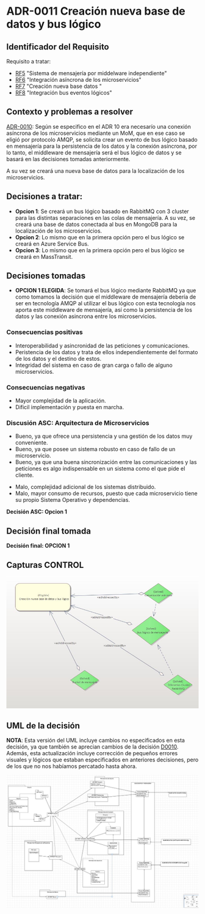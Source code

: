 # ADR-0011 Creación nueva base de datos y bus lógico

## Identificador del Requisito

Requisito a tratar: 
* [RF5](../Requisitos/rf5.md) "Sistema de mensajería por middelware independiente"
* [RF6](../Requisitos/rf6.md) "Integración asíncrona de los microservicios"
* [RF7](../Requisitos/rf7.md) "Creación nueva base datos "
* [RF8](../Requisitos/rf8.md) "Integración bus eventos lógicos"


## Contexto y problemas a resolver
[ADR-0010](../decisiones/0010-Middleware-mensajeria-integracion-asincrona.md): Según se especifico en el ADR 10 era necesarío una conexión asíncrona de los microservicios mediante un MoM, que en ese caso se eligió por protocolo AMQP, se solicita crear un evento de bus lógico basado en mensajería para la persistencia de los datos y la conexión asíncrona, por lo tanto, el middleware de mensajería será el bus lógico de datos y se basará en las decisiones tomadas anteriormente.

A su vez se creará una nueva base de datos para la localización de los microservicios.

## Decisiones a tratar:

* **Opcion 1**: Se creará un bus lógico basado en RabbitMQ con 3 cluster para las distintas separaciones en las colas de mensajería. A su vez, se creará una base de datos conectada al bus en MongoDB para la localización de los microservicios.
* **Opcion 2**: Lo mismo que en la primera opción pero el bus lógico se creará en Azure Service Bus.
* **Opcion 3**: Lo mismo que en la primera opción pero el bus lógico se creará en MassTransit.



## Decisiones tomadas

* **OPCION 1 ELEGIDA**: Se tomará el bus lógico mediante RabbitMQ ya que como tomamos la decisión que el middleware de mensajería debería de ser en tecnología AMQP al utilizar el bus lógico con esta tecnología nos aporta este middleware de mensajería, así como la persistencia de los datos y las conexión asincrona entre los microservicios.

### Consecuencias positivas <!-- optional -->

* Interoperabilidad y asincronidad de las peticiones y comunicaciones.
* Peristencia de los datos y trata de ellos independientemente del formato de los datos y el destino de estos.
* Integridad del sistema en caso de gran carga o fallo de alguno microservicios.

### Consecuencias negativas <!-- optional -->

* Mayor complejidad de la aplicación.
* Dificil implementación y puesta en marcha.


### Discusión ASC: Arquitectura de Microservicios

+ Bueno, ya que ofrece una persistencia y una gestión de los datos muy conveniente.
+ Bueno, ya que posee un sistema robusto en caso de fallo de un microservicio.
+ Bueno, ya que una buena sincronización entre las comunicaciones y las peticiones es algo indispensable en un sistema como el que pide el cliente.
- Malo, complejidad adicional de los sistemas distribuido.
- Malo, mayor consumo de recursos, puesto que cada microservicio tiene su propio Sistema Operativo y dependencias.

**Decisión ASC: Opcion 1**

## Decisión final tomada

**Decisión final: OPCION 1**

## Capturas CONTROL 

![D0011](../capturasadmentor/D0011.JPG)

## UML de la decisión

**NOTA**: Esta versión del UML incluye cambios no especificados en esta decisión, ya que también se aprecian cambios de la decisión [D0010](../decisiones/0010-Middleware-mensajeria-integracion-asincrona.md). Además, esta actualización incluye corrección de pequeños errores visuales y lógicos que estaban especificados en anteriores decisiones, pero de los que no nos habíamos percatado hasta ahora.

![UML-D0011](../uml/D0011uml.JPG)





